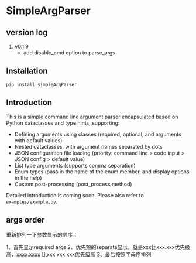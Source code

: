 # SimpleArgParser

## version log
1. v0.1.9
    - add disable_cmd option to parse_args

## Installation

```
pip install simpleArgParser
```

## Introduction

This is a simple command line argument parser encapsulated based on Python dataclasses and type hints, supporting:
- Defining arguments using classes (required, optional, and arguments with default values)
- Nested dataclasses, with argument names separated by dots
- JSON configuration file loading (priority: command line > code input > JSON config > default value)
- List type arguments (supports comma separation)
- Enum types (pass in the name of the enum member, and display options in the help)
- Custom post-processing (post_process method)

Detailed introduction is coming soon. Please also refer to `examples/example.py`.

## args order

重新排列一下参数显示的顺序：

1、首先显示required args
2、优先短的separate显示，就是xxx比xxx.xxx优先级高，xxxx.xxxx 比xxx.xxx.xxx优先级高
3、最后按照字母序排列